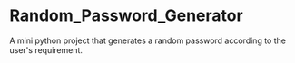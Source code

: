 # Random_Password_Generator
A mini python project that generates a random password according to the user's requirement.
